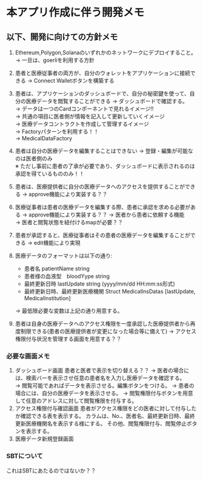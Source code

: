 # 本アプリ作成に伴う開発メモ

## 以下、開発に向けての方針メモ
1. Ethereum,Polygon,Solanaのいずれかのネットワークにデプロイすること。
   → 一旦は、goerliを利用する方針

2. 患者と医療従事者の両方が、自分のウォレットをアプリケーションに接続できる
   → Connect Walletボタンを構築する

3. 患者は、アプリケーションのダッシュボードで、自分の秘密鍵を使って、自分の医療データを閲覧することができる
   → ダッシュボードで確認する。  
   → データは一つのCardコンポーネントで見れるイメージ!!   
   → 共通の項目に医者側が情報を記入して更新していくイメージ  
   → 医療データコントラクトを作成して管理するイメージ  
   → Factoryパターンを利用する！！  
   → MedicalDataFactory

4. 患者は自分の医療データを編集することはできない
   → 登録・編集が可能なのは医者側のみ  
     ※ ただし事前に患者の了承が必要であり、ダッシュボードに表示されるのは承認を得ているもののみ！！

5. 患者は、医療提供者に自分の医療データへのアクセスを提供することができる
   → approve機能により実装する？？   

6. 医療従事者は患者の医療データを編集する際、患者に承認を求める必要がある
   → approve機能により実装する？？
   → 医者から患者に依頼する機能  
   → 医者と閲覧状態を紐付けるmapが必要？？

7. 患者が承認すると、医療従事者はその患者の医療データを編集することができる
   → edit機能により実現

8. 医療データのフォーマットは以下の通り:
    - 患者名 patientName string
    - 患者様の血液型　bloodYype string
    - 最終更新日時 lastUpdate string (yyyy/mm/dd HH:mm:ss形式)
    - 最終更新日時、最終更新医療機関 Struct MedicalInsDatas
      [lastUpdate, MedicalInstitution]

    → 最低限必要な変数は上記の通り用意する。

9. 患者は自身の医療データへのアクセス権限を一度承認した医療提供者から再度制限できる(患者の医療提供者が変更になった場合等に備えて)
   → アクセス権限付与状況を管理する画面を用意する？？

### 必要な画面メモ
 1. ダッシュボード画面
    患者と医者で表示を切り替える？？
    → 医者の場合には、検索バーを表示させ任意の患者名を入力し医療データを確認する。  
      → 閲覧可能であればデータを表示させる。編集ボタンをつける。
    → 患者の場合には、自分の医療データを表示させる。 → 閲覧権限付与ボタンを用意して任意のアドレスに対して閲覧権限を付与する。
 2. アクセス権限付与確認画面
    患者がアクセス権限をどの医者に対して付与したか確認できる表を表示する。 
    カラムは、No.、医者名、最終更新日時、最終更新医療機関名を表示する様にする。
    その他、閲覧権限付与、閲覧停止ボタンを表示する。
 3. 医療データ新規登録画面

### SBTについて
これはSBTにあたるのではないか？？